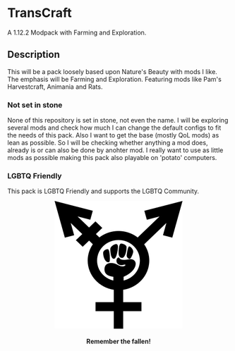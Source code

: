 # TransCraft
A 1.12.2 Modpack with Farming and Exploration.

## Description
This will be a pack loosely based upon Nature's Beauty with mods I like. The emphasis will be Farming and Exploration. Featuring mods like Pam's Harvestcraft, Animania and Rats.

### Not set in stone
None of this repository is set in stone, not even the name. I will be exploring several mods and check how much I can change the default configs to fit the needs of this pack.
Also I want to get the base (mostly QoL mods) as lean as possible. So I will be checking whether anything a mod does, already is or can also be done by anohter mod. I really want to use as little mods as possible making this pack also playable on 'potato' computers.
### LGBTQ Friendly
This pack is LGBTQ Friendly and supports the LGBTQ Community.

<p align="center">
	<img src="https://raw.githubusercontent.com/tpacks/transcraft/master/fight-together.png">
	<br /><br />
	<b>Remember the fallen!</b>
</p>

[logo]: https://raw.githubusercontent.com/tpacks/transcraft/master/fight-together.png
